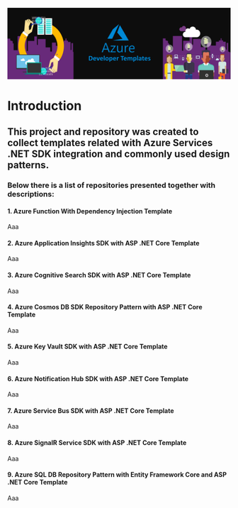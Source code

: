 ![AzureDeveloperTemplates.png](images/AzureDeveloperTemplates.png)

# Introduction
## This project and repository was created to collect templates related with Azure Services .NET SDK integration and commonly used design patterns.

### Below there is a list of repositories presented together with descriptions:

#### 1. Azure Function With Dependency Injection Template

Aaa

#### 2. Azure Application Insights SDK with ASP .NET Core Template

Aaa

#### 3. Azure Cognitive Search SDK with ASP .NET Core Template

Aaa

#### 4. Azure Cosmos DB SDK Repository Pattern with ASP .NET Core Template

Aaa

#### 5. Azure Key Vault SDK with ASP .NET Core Template

Aaa

#### 6. Azure Notification Hub SDK with ASP .NET Core Template

Aaa

#### 7. Azure Service Bus SDK with ASP .NET Core Template

Aaa

#### 8. Azure SignalR Service SDK with ASP .NET Core Template

Aaa

#### 9. Azure SQL DB Repository Pattern with Entity Framework Core and ASP .NET Core Template

Aaa